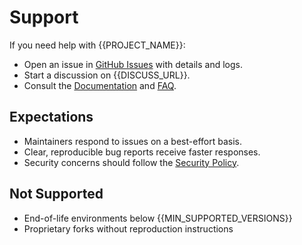 <!-- Updated to best practices on 2025-09-14. -->
# Support

<!-- BEGIN GENERATED: SUPPORT:MAIN -->

If you need help with {{PROJECT_NAME}}:

- Open an issue in [GitHub Issues](./issues) with details and logs.
- Start a discussion on {{DISCUSS_URL}}.
- Consult the [Documentation]({{DOCS_URL}}) and [FAQ](FAQ.md).

## Expectations

- Maintainers respond to issues on a best-effort basis.
- Clear, reproducible bug reports receive faster responses.
- Security concerns should follow the [Security Policy](SECURITY.md).

## Not Supported

- End-of-life environments below {{MIN_SUPPORTED_VERSIONS}}
- Proprietary forks without reproduction instructions

<!-- END GENERATED: SUPPORT:MAIN -->

